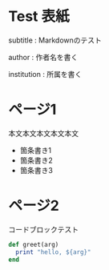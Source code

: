 # Test 表紙

subtitle
:   Markdownのテスト

author
:   作者名を書く

institution
:   所属を書く

# ページ1

本文本文本文本文本文

- 箇条書き1
- 箇条書き2
- 箇条書き3

# ページ2

コードブロックテスト

```ruby
def greet(arg)
  print "hello, ${arg}"
end
```


